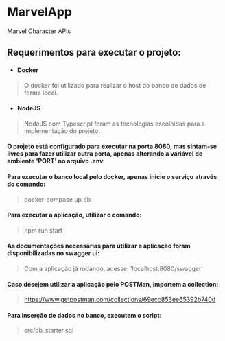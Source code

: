 # MarvelApp
Marvel Character APIs


## Requerimentos para executar o projeto:

- #### Docker
> O docker foi utilizado para realizar o host do banco de dados de forma local.
- #### NodeJS
> NodeJS com Typescript foram as tecnologias escolhidas para a implementação do projeto.

#### O projeto está configurado para executar na porta 8080, mas sintam-se livres para fazer utilizar outra porta, apenas alterando a variável de ambiente 'PORT' no arquivo .env

#### Para executar o banco local pelo docker, apenas inicie o serviço através do comando:
>docker-compose up db

#### Para executar a aplicação, utilizar o comando:
>npm run start

#### As documentações necessárias para utilizar a aplicação foram disponibilizadas no swagger ui:
> Com a aplicação já rodando, acesse: 'localhost:8080/swagger'

#### Caso desejem utilizar a aplicação pelo POSTMan, importem a collection:
> https://www.getpostman.com/collections/69ecc853ee65392b740d

#### Para inserção de dados no banco, executem o script:
> src/db_starter.sql
